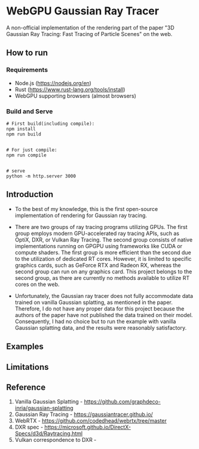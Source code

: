 # WebGPU Gaussian Ray Tracer
A non-official implementation of the rendering part of the paper "3D Gaussian Ray Tracing: Fast Tracing of Particle Scenes" on the web.

## How to run
### Requirements
* Node.js (https://nodejs.org/en)
* Rust (https://www.rust-lang.org/tools/install)
* WebGPU supporting browsers (almost browsers)

### Build and Serve
```
# First build(including compile):
npm install
npm run build


# For just compile:
npm run compile


# serve
python -m http.server 3000
```

## Introduction
* To the best of my knowledge, this is the first open-source implementation of rendering for Gaussian ray tracing.

* There are two groups of ray tracing programs utilizing GPUs. The first group employs modern GPU-accelerated ray tracing APIs, such as OptiX, DXR, or Vulkan Ray Tracing. The second group consists of native implementations running on GPGPU using frameworks like CUDA or compute shaders. The first group is more efficient than the second due to the utilization of dedicated RT cores. However, it is limited to specific graphics cards, such as GeForce RTX and Radeon RX, whereas the second group can run on any graphics card. This project belongs to the second group, as there are currently no methods available to utilize RT cores on the web.

* Unfortunately, the Gaussian ray tracer does not fully accommodate data trained on vanilla Gaussian splatting, as mentioned in the paper. Therefore, I do not have any proper data for this project because the authors of the paper have not published the data trained on their model. Consequently, I had no choice but to run the example with vanilla Gaussian splatting data, and the results were reasonably satisfactory.

## Examples

## Limitations

## Reference
1. Vanilla Gaussian Splatting - https://github.com/graphdeco-inria/gaussian-splatting  
2. Gaussian Ray Tracing - https://gaussiantracer.github.io/
3. WebRTX - https://github.com/codedhead/webrtx/tree/master
4. DXR spec - https://microsoft.github.io/DirectX-Specs/d3d/Raytracing.html
5. Vulkan correspondence to DXR - 